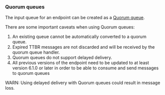 ### Quorum queues

The input queue for an endpoint can be created as a [Quorum queue](https://www.rabbitmq.com/quorum-queues.html).

There are some important caveats when using Quorum queues:

1. An existing queue cannot be automatically converted to a quorum queue.
2. Expired TTBR messages are not discarded and will be received by the quorum queue handler.
3. Quorum queues do not support delayed delivery.
4. All previous versions of the endpoint need to be updated to at least version 6.1.0 or later in order to be able to consume and send messages to quorum queues

WARN: Using delayed delivery with Quorum queues could result in message loss.